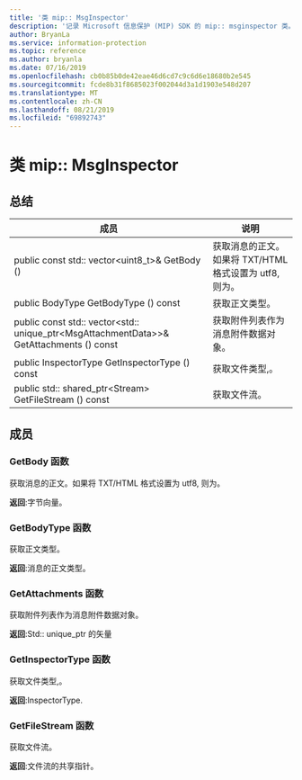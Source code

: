 ```yaml
---
title: '类 mip:: MsgInspector'
description: '记录 Microsoft 信息保护 (MIP) SDK 的 mip:: msginspector 类。'
author: BryanLa
ms.service: information-protection
ms.topic: reference
ms.author: bryanla
ms.date: 07/16/2019
ms.openlocfilehash: cb0b85b0de42eae46d6cd7c9c6d6e18680b2e545
ms.sourcegitcommit: fcde8b31f8685023f002044d3a1d1903e548d207
ms.translationtype: MT
ms.contentlocale: zh-CN
ms.lasthandoff: 08/21/2019
ms.locfileid: "69892743"
---
```

# <a name="class-mipmsginspector"></a>类 mip:: MsgInspector 
  
## <a name="summary"></a>总结
 成员                        | 说明                                
--------------------------------|---------------------------------------------
public const std:: vector\<uint8_t\>& GetBody ()  |  获取消息的正文。如果将 TXT/HTML 格式设置为 utf8, 则为。
public BodyType GetBodyType () const  |  获取正文类型。
public const std:: vector\<std:: unique_ptr\<MsgAttachmentData\>\>& GetAttachments () const  |  获取附件列表作为消息附件数据对象。
public InspectorType GetInspectorType () const  |  获取文件类型,。
public std:: shared_ptr\<Stream\> GetFileStream () const  |  获取文件流。
  
## <a name="members"></a>成员
  
### <a name="getbody-function"></a>GetBody 函数
获取消息的正文。如果将 TXT/HTML 格式设置为 utf8, 则为。

  
**返回**:字节向量。
  
### <a name="getbodytype-function"></a>GetBodyType 函数
获取正文类型。

  
**返回**:消息的正文类型。
  
### <a name="getattachments-function"></a>GetAttachments 函数
获取附件列表作为消息附件数据对象。

  
**返回**:Std:: unique_ptr 的矢量<MsgAttachmentData>
  
### <a name="getinspectortype-function"></a>GetInspectorType 函数
获取文件类型,。

  
**返回**:InspectorType.
  
### <a name="getfilestream-function"></a>GetFileStream 函数
获取文件流。

  
**返回**:文件流的共享指针。
